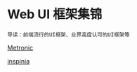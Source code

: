# Web UI 框架集锦
```
导读：前端流行的UI框架、业界高度认可的UI框架等
```

[Metronic](https://keenthemes.com/metronic/)

[inspinia](http://webapplayers.com/inspinia_admin-v2.8/md_skin/#/dashboards/dashboard_1)